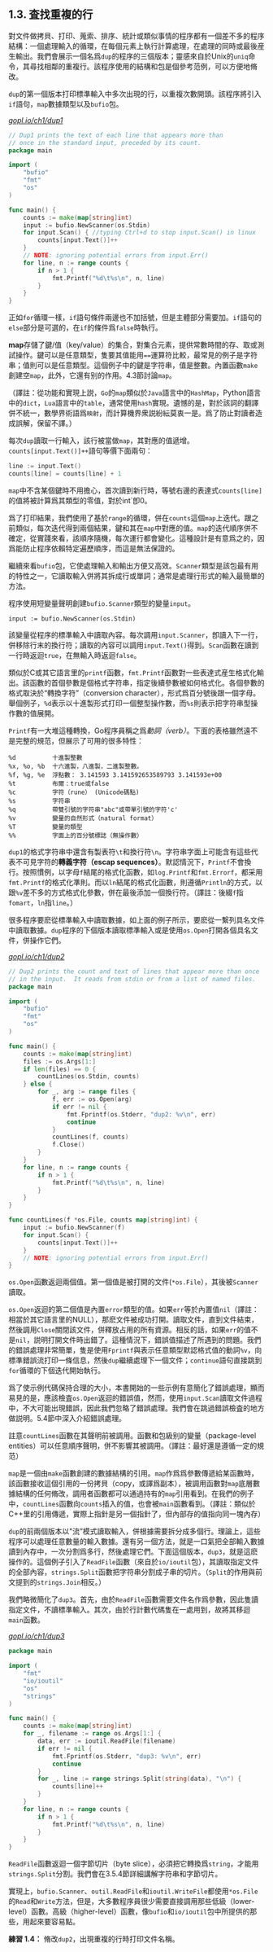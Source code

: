 ## 1.3. 査找重複的行

對文件做拷貝、打印、蒐索、排序、統計或類似事情的程序都有一個差不多的程序結構：一個處理輸入的循環，在每個元素上執行計算處理，在處理的同時或最後産生輸出。我們會展示一個名爲`dup`的程序的三個版本；靈感來自於Unix的`uniq`命令，其尋找相鄰的重複行。該程序使用的結構和包是個參考范例，可以方便地脩改。

`dup`的第一個版本打印標準輸入中多次出現的行，以重複次數開頭。該程序將引入`if`語句，`map`數據類型以及`bufio`包。

<u><i>gopl.io/ch1/dup1</i></u>
```go
// Dup1 prints the text of each line that appears more than
// once in the standard input, preceded by its count.
package main

import (
	"bufio"
	"fmt"
	"os"
)

func main() {
	counts := make(map[string]int)
	input := bufio.NewScanner(os.Stdin)
	for input.Scan() { //typing Ctrl+d to stop input.Scan() in linux
		counts[input.Text()]++
	}
	// NOTE: ignoring potential errors from input.Err()
	for line, n := range counts {
		if n > 1 {
			fmt.Printf("%d\t%s\n", n, line)
		}
	}
}
```

正如`for`循環一樣，`if`語句條件兩邊也不加括號，但是主體部分需要加。`if`語句的`else`部分是可選的，在`if`的條件爲`false`時執行。

**map**存儲了鍵/值（key/value）的集合，對集合元素，提供常數時間的存、取或測試操作。鍵可以是任意類型，隻要其值能用`==`運算符比較，最常見的例子是字符串；值則可以是任意類型。這個例子中的鍵是字符串，值是整數。內置函數`make`創建空`map`，此外，它還有别的作用。4.3節討論`map`。

（譯註：從功能和實現上説，`Go`的`map`類似於`Java`語言中的`HashMap`，Python語言中的`dict`，`Lua`語言中的`table`，通常使用`hash`實現。遺憾的是，對於該詞的翻譯併不統一，數學界術語爲`映射`，而計算機界衆説紛紜莫衷一是。爲了防止對讀者造成誤解，保留不譯。）

每次`dup`讀取一行輸入，該行被當做`map`，其對應的值遞增。`counts[input.Text()]++`語句等價下面兩句：

```go
line := input.Text()
counts[line] = counts[line] + 1
```

`map`中不含某個鍵時不用擔心，首次讀到新行時，等號右邊的表達式`counts[line]`的值將被計算爲其類型的零值，對於int`卽0。

爲了打印結果，我們使用了基於`range`的循環，併在`counts`這個`map`上迭代。跟之前類似，每次迭代得到兩個結果，鍵和其在`map`中對應的值。`map`的迭代順序併不確定，從實踐來看，該順序隨機，每次運行都會變化。這種設計是有意爲之的，因爲能防止程序依賴特定遍歷順序，而這是無法保證的。

繼續來看`bufio`包，它使處理輸入和輸出方便又高效。`Scanner`類型是該包最有用的特性之一，它讀取輸入併將其拆成行或單詞；通常是處理行形式的輸入最簡單的方法。

程序使用短變量聲明創建`bufio.Scanner`類型的變量`input`。

```
input := bufio.NewScanner(os.Stdin)
```

該變量從程序的標準輸入中讀取內容。每次調用`input.Scanner`，卽讀入下一行，併移除行末的換行符；讀取的內容可以調用`input.Text()`得到。`Scan`函數在讀到一行時返迴`true`，在無輸入時返迴`false`。

類似於C或其它語言里的`printf`函數，`fmt.Printf`函數對一些表達式産生格式化輸出。該函數的首個參數是個格式字符串，指定後續參數被如何格式化。各個參數的格式取決於“轉換字符”（conversion character），形式爲百分號後跟一個字母。舉個例子，`%d`表示以十進製形式打印一個整型操作數，而`%s`則表示把字符串型操作數的值展開。

`Printf`有一大堆這種轉換，Go程序員稱之爲*動詞（verb）*。下面的表格雖然遠不是完整的規范，但展示了可用的很多特性：

```
%d          十進製整數
%x, %o, %b  十六進製，八進製，二進製整數。
%f, %g, %e  浮點數： 3.141593 3.141592653589793 3.141593e+00
%t          布爾：true或false
%c          字符（rune） (Unicode碼點)
%s          字符串
%q          帶雙引號的字符串"abc"或帶單引號的字符'c'
%v          變量的自然形式（natural format）
%T          變量的類型
%%          字面上的百分號標誌（無操作數）
```

`dup1`的格式字符串中還含有製表符`\t`和換行符`\n`。字符串字面上可能含有這些代表不可見字符的**轉義字符（escap sequences）**。默認情況下，`Printf`不會換行。按照慣例，以字母`f`結尾的格式化函數，如`log.Printf`和`fmt.Errorf`，都采用`fmt.Printf`的格式化準則。而以`ln`結尾的格式化函數，則遵循`Println`的方式，以跟`%v`差不多的方式格式化參數，併在最後添加一個換行符。（譯註：後綴`f`指`fomart`，`ln`指`line`。）

很多程序要麽從標準輸入中讀取數據，如上面的例子所示，要麽從一繫列具名文件中讀取數據。`dup`程序的下個版本讀取標準輸入或是使用`os.Open`打開各個具名文件，併操作它們。

<u><i>gopl.io/ch1/dup2</i></u>
```go
// Dup2 prints the count and text of lines that appear more than once
// in the input.  It reads from stdin or from a list of named files.
package main

import (
	"bufio"
	"fmt"
	"os"
)

func main() {
	counts := make(map[string]int)
	files := os.Args[1:]
	if len(files) == 0 {
		countLines(os.Stdin, counts)
	} else {
		for _, arg := range files {
			f, err := os.Open(arg)
			if err != nil {
				fmt.Fprintf(os.Stderr, "dup2: %v\n", err)
				continue
			}
			countLines(f, counts)
			f.Close()
		}
	}
	for line, n := range counts {
		if n > 1 {
			fmt.Printf("%d\t%s\n", n, line)
		}
	}
}

func countLines(f *os.File, counts map[string]int) {
	input := bufio.NewScanner(f)
	for input.Scan() {
		counts[input.Text()]++
	}
	// NOTE: ignoring potential errors from input.Err()
}
```

`os.Open`函數返迴兩個值。第一個值是被打開的文件(`*os.File`），其後被`Scanner`讀取。

`os.Open`返迴的第二個值是內置`error`類型的值。如果`err`等於內置值`nil`（譯註：相當於其它語言里的NULL），那麽文件被成功打開。讀取文件，直到文件結束，然後調用`Close`關閉該文件，併釋放占用的所有資源。相反的話，如果`err`的值不是`nil`，説明打開文件時出錯了。這種情況下，錯誤值描述了所遇到的問題。我們的錯誤處理非常簡單，隻是使用`Fprintf`與表示任意類型默認格式值的動詞`%v`，向標準錯誤流打印一條信息，然後`dup`繼續處理下一個文件；`continue`語句直接跳到`for`循環的下個迭代開始執行。

爲了使示例代碼保持合理的大小，本書開始的一些示例有意簡化了錯誤處理，顯而易見的是，應該檢査`os.Open`返迴的錯誤值，然而，使用`input.Scan`讀取文件過程中，不大可能出現錯誤，因此我們忽略了錯誤處理。我們會在跳過錯誤檢査的地方做説明。5.4節中深入介紹錯誤處理。

註意`countLines`函數在其聲明前被調用。函數和包級别的變量（package-level entities）可以任意順序聲明，併不影響其被調用。（譯註：最好還是遵循一定的規范）

`map`是一個由`make`函數創建的數據結構的引用。`map`作爲爲參數傳遞給某函數時，該函數接收這個引用的一份拷貝（copy，或譯爲副本），被調用函數對`map`底層數據結構的任何脩改，調用者函數都可以通過持有的`map`引用看到。在我們的例子中，`countLines`函數向`counts`插入的值，也會被`main`函數看到。（譯註：類似於C++里的引用傳遞，實際上指針是另一個指針了，但內部存的值指向同一塊內存）

`dup`的前兩個版本以"流”模式讀取輸入，併根據需要拆分成多個行。理論上，這些程序可以處理任意數量的輸入數據。還有另一個方法，就是一口氣把全部輸入數據讀到內存中，一次分割爲多行，然後處理它們。下面這個版本，`dup3`，就是這麽操作的。這個例子引入了`ReadFile`函數（來自於`io/ioutil`包），其讀取指定文件的全部內容，`strings.Split`函數把字符串分割成子串的切片。（`Split`的作用與前文提到的`strings.Join`相反。）

我們略微簡化了`dup3`。首先，由於`ReadFile`函數需要文件名作爲參數，因此隻讀指定文件，不讀標準輸入。其次，由於行計數代碼隻在一處用到，故將其移迴`main`函數。

<u><i>gopl.io/ch1/dup3</i></u>
```go
package main

import (
	"fmt"
	"io/ioutil"
	"os"
	"strings"
)

func main() {
	counts := make(map[string]int)
	for _, filename := range os.Args[1:] {
		data, err := ioutil.ReadFile(filename)
		if err != nil {
			fmt.Fprintf(os.Stderr, "dup3: %v\n", err)
			continue
		}
		for _, line := range strings.Split(string(data), "\n") {
			counts[line]++
		}
	}
	for line, n := range counts {
		if n > 1 {
			fmt.Printf("%d\t%s\n", n, line)
		}
	}
}
```

`ReadFile`函數返迴一個字節切片（byte slice），必須把它轉換爲`string`，才能用`strings.Split`分割。我們會在3.5.4節詳細講解字符串和字節切片。

實現上，`bufio.Scanner`、`outil.ReadFile`和`ioutil.WriteFile`都使用`*os.File`的`Read`和`Write`方法，但是，大多數程序員很少需要直接調用那些低級（lower-level）函數。高級（higher-level）函數，像`bufio`和`io/ioutil`包中所提供的那些，用起來要容易點。

**練習 1.4：** 脩改`dup2`，出現重複的行時打印文件名稱。
